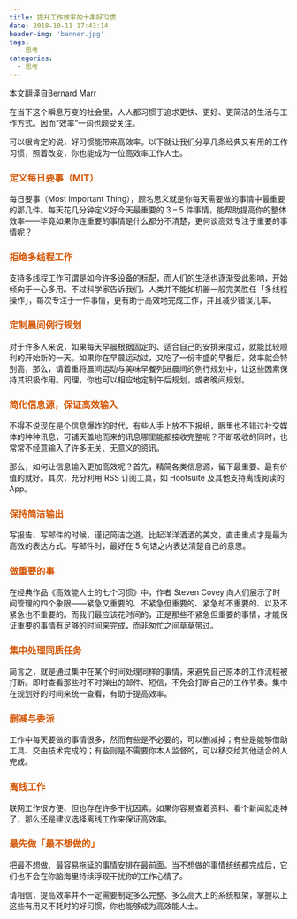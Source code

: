 ```yaml
---
title: 提升工作效率的十条好习惯
date: 2018-10-11 17:43:14
header-img: 'banner.jpg'
tags:
  - 思考
categories:
  - 思考
---
```


本文翻译自[Bernard Marr](https://www.linkedin.com/pulse/20140721065309-64875646-10-timeless-work-habits-to-boost-your-productivity-today)

在当下这个瞬息万变的社会里，人人都习惯于追求更快、更好、更简洁的生活与工作方式。因而“效率”一词也颇受关注。

可以很肯定的说，好习惯能带来高效率。以下就让我们分享几条经典又有用的工作习惯，照着改变，你也能成为一位高效率工作人士。

### <span style="color:#d35400">定义每日要事（MIT）<span>

每日要事（Most Important Thing），顾名思义就是你每天需要做的事情中最重要的那几件。每天花几分钟定义好今天最重要的 3 – 5 件事情，能帮助提高你的整体效率——毕竟如果你连重要的事情是什么都分不清楚，更何谈高效专注于重要的事情呢？

### <span style="color:#d35400">拒绝多线程工作<span>

支持多线程工作可谓是如今许多设备的标配，而人们的生活也逐渐受此影响，开始倾向于一心多用。不过科学家告诉我们，人类并不能如机器一般完美胜任「多线程操作」，每次专注于一件事情，更有助于高效地完成工作，并且减少错误几率。

### <span style="color:#d35400">定制晨间例行规划<span>

对于许多人来说，如果每天早晨根据固定的、适合自己的安排来度过，就能比较顺利的开始新的一天。如果你在早晨运动过，又吃了一份丰盛的早餐后，效率就会特别高，那么，请着重将晨间运动与美味早餐列进晨间的例行规划中，让这些因素保持其积极作用。同理，你也可以相应地定制午后规划，或者晚间规划。

### <span style="color:#d35400">简化信息源，保证高效输入<span>

不得不说现在是个信息爆炸的时代，有些人手上放不下报纸，眼里也不错过社交媒体的种种讯息，可铺天盖地而来的讯息哪里能都接收完整呢？不断吸收的同时，也常常不经意输入了许多无关、无意义的资讯。

那么，如何让信息输入更加高效呢？首先，精简各类信息源，留下最重要、最有价值的就好。其次，充分利用 RSS 订阅工具，如 Hootsuite 及其他支持离线阅读的 App。

### <span style="color:#d35400">保持简洁输出<span>

写报告、写邮件的时候，谨记简洁之道，比起洋洋洒洒的美文，直击重点才是最为高效的表达方式。写邮件时，最好在 5 句话之内表达清楚自己的意思。

### <span style="color:#d35400">做重要的事<span>

在经典作品《高效能人士的七个习惯》中，作者 Steven Covey 向人们展示了时间管理的四个象限——紧急又重要的、不紧急但重要的、紧急却不重要的、以及不紧急也不重要的。而我们最应该花时间的，正是那些不紧急但重要的事情，才能保证重要的事情有足够的时间来完成，而非匆忙之间草草带过。

### <span style="color:#d35400">集中处理同质任务<span>

简言之，就是通过集中在某个时间处理同样的事情，来避免自己原本的工作流程被打断。即时查看那些时不时弹出的邮件、短信，不免会打断自己的工作节奏。集中在规划好的时间来统一查看，有助于提高效率。

### <span style="color:#d35400">删减与委派<span>

工作中每天要做的事情很多，然而有些是不必要的，可以删减掉；有些是能够借助工具、交由技术完成的；有些则是不需要你本人监督的，可以移交给其他适合的人完成。

### <span style="color:#d35400">离线工作<span>

联网工作很方便、但也存在许多干扰因素。如果你容易查着资料、看个新闻就走神了，那么还是建议选择离线工作来保证高效率。

### <span style="color:#d35400">最先做「最不想做的」<span>

把最不想做、最容易拖延的事情安排在最前面。当不想做的事情统统都完成后，它们也不会在你脑海里持续浮现干扰你的工作心情了。

请相信，提高效率并不一定需要制定多么完整、多么高大上的系统框架，掌握以上这些有用又不耗时的好习惯，你也能够成为高效能人士。
